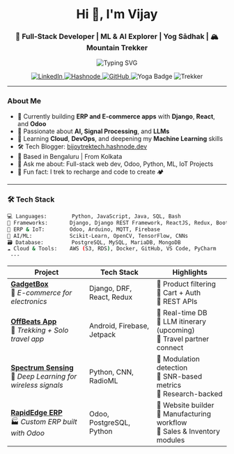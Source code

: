 <h1 align="center">Hi 👋, I'm Vijay</h1>
<h3 align="center">🚀 Full-Stack Developer |  ML & AI Explorer |  Yog Sādhak | 🏔️ Mountain Trekker</h3>

<p align="center">
  <img src="https://readme-typing-svg.demolab.com?font=Fira+Code&size=22&pause=1000&center=true&vCenter=true&width=780&lines=Python+%7C+Django+Developer;AI+%7C+ML+%7C+Deep+Learning+Practitioner;Trekker+who+codes+from+the+Himalayas;Disciplined+Yogic+Sadhana+Follower;React+%7C+Django+Full-Stack+Developer" alt="Typing SVG" />
</p>

<p align="center">
  <a href="https://www.linkedin.com/in/bijoy-laxmi-biswas-cse07/" target="_blank">
    <img src="https://img.shields.io/badge/Connect%20on-LinkedIn-blue?style=for-the-badge&logo=linkedin" alt="LinkedIn"/>
  </a>
  <a href="https://bijoytrektech.hashnode.dev" target="_blank">
    <img src="https://img.shields.io/badge/Blog-Hashnode-2962FF?style=for-the-badge&logo=hashnode&logoColor=white" alt="Hashnode"/>
  </a>
  <a href="https://github.com/techtrotter" target="_blank">
    <img src="https://img.shields.io/badge/GitHub-techtrotter-181717?style=for-the-badge&logo=github" alt="GitHub"/>
  </a>
  <img src="https://img.shields.io/badge/Yoga-Sadhana-informational?style=for-the-badge&logoColor=white&color=brightgreen" alt="Yoga Badge"/>
  <img src="https://img.shields.io/badge/Trekker-Himalaya%20Bound-orange?style=for-the-badge&logo=mapbox&logoColor=white" alt="Trekker"/>
</p>


---

###  About Me

- 🔭 Currently building **ERP and E-commerce apps** with **Django**, **React**, and **Odoo**
- 🤖 Passionate about **AI, Signal Processing**, and **LLMs**
- 🌱 Learning **Cloud**, **DevOps**, and deepening my **Machine Learning** skills
- 🛠️ Tech Blogger: [bijoytrektech.hashnode.dev](https://bijoytrektech.hashnode.dev)
- 📍 Based in Bengaluru | From Kolkata
- 💬 Ask me about: Full-stack web dev, Odoo, Python, ML, IoT Projects
- 🌄 Fun fact: I trek to recharge and code to create 🏕️

---

### 🛠️ Tech Stack

```bash
💻 Languages:        Python, JavaScript, Java, SQL, Bash
🧰 Frameworks:       Django, Django REST Framework, ReactJS, Redux, Bootstrap
🔗 ERP & IoT:        Odoo, Arduino, MQTT, Firebase
🧠 AI/ML:            Scikit-Learn, OpenCV, TensorFlow, CNNs
🗃️ Database:         PostgreSQL, MySQL, MariaDB, MongoDB
☁️ Cloud & Tools:    AWS (S3, RDS), Docker, GitHub, VS Code, PyCharm
 ---
```
| Project                                                                                                                           | Tech Stack                 | Highlights                                                                      |
| --------------------------------------------------------------------------------------------------------------------------------- | -------------------------- | ------------------------------------------------------------------------------- |
| [**GadgetBox**](https://github.com/techtrotter/GadgetBox) <br>🛒 *E-commerce for electronics*                                     | Django, DRF, React, Redux  | 🔹 Product filtering<br>🔹 Cart + Auth<br>🔹 REST APIs                          |
| [**OffBeats App**](https://github.com/techtrotter/OffBeats) <br>🌄 *Trekking + Solo travel app*                                   | Android, Firebase, Jetpack | 🔹 Real-time DB<br>🔹 LLM itinerary (upcoming)<br>🔹 Travel partner connect     |
| [**Spectrum Sensing**](https://github.com/techtrotter/Spectrum-Sensing-Deep-Learning) <br>📡 *Deep Learning for wireless signals* | Python, CNN, RadioML       | 🔹 Modulation detection<br>🔹 SNR-based metrics<br>🔹 Research-backed           |
| [**RapidEdge ERP**](https://github.com/techtrotter/RapidEdge-ERP) <br>🏭 *Custom ERP built with Odoo*                             | Odoo, PostgreSQL, Python   | 🔹 Website builder<br>🔹 Manufacturing workflow<br>🔹 Sales & Inventory modules |
